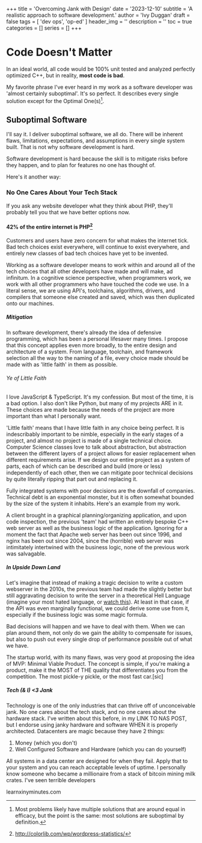+++
title = 'Overcoming Jank with Design'
date = '2023-12-10'
subtitle = 'A realistic approach to software development.'
author = 'Ivy Duggan'
draft = false
tags = [
  'dev ops',
  'op-ed'
]
header_img = ''
description = ''
toc = true
categories = []
series = []
+++

# Code Doesn't Matter

In an ideal world, all code would be 100% unit tested and analyzed perfectly optimized C++, but in reality, __**most code is bad**__.

My favorite phrase I've ever heard in my work as a software developer was 'almost certainly suboptimal'. It's so perfect. It describes every single solution except for the Optimal One(s)[^1].

## Suboptimal Software

I'll say it. I deliver suboptimal software, we all do. There will be inherent flaws, limitations, expectations, and assumptions in every single system built. That is not why software development is hard.

Software development is hard because the skill is to mitigate risks before they happen, and to plan for features no one has thought of.

Here's it another way:

### No One Cares About Your Tech Stack

If you ask any website developer what they think about PHP, they'll probably tell you that we have better options now.

#### 42% of the entire internet is PHP[^2]

Customers and users have zero concern for what makes the internet tick. Bad tech choices exist everywhere, will continue to exist everywhere, and entirely new classes of bad tech choices have yet to be invented.

Working as a software developer means to work within and around all of the tech choices that all other developers have made and will make, ad infinitum. In a cognitive science perspective, when programmers work, we work with all other programmers who have touched the code we use. In a literal sense, we are using API's, toolchains, algorithms, drivers, and compilers that someone else created and saved, which was then duplicated onto our machines.

##### Mitigation

In software development, there's already the idea of defensive programming, which has been a personal lifesaver many times. I propose that this concept applies even more broadly, to the entire design and architecture of a system. From language, toolchain, and framework selection all the way to the naming of a file, every choice made should be made with as 'little faith' in them as possible.

###### Ye of Little Faith

I love JavaScript & TypeScript. It's my confession. But most of the time, it is a bad option. I also don't like Python, but many of my projects ARE in it. These choices are made because the needs of the project are more important than what I personally want.

'Little faith' means that I have little faith in any choice being perfect. It is indescribably important to be nimble, especially in the early stages of a project, and almost no project is made of a single technical choice. Computer Science classes love to talk about abstraction, but abstraction between the different layers of a project allows for easier replacement when different requirements arise. If we design our entire project as a system of parts, each of which can be described and build (more or less) independently of each other, then we can mitigate poor technical decisions by quite literally ripping that part out and replacing it.

Fully integrated systems with poor decisions are the downfall of companies. Technical debt is an exponential monster, but it is often somewhat bounded by the size of the system it inhabits. Here's an example from my work.

A client brought in a graphical planning/organizing application, and upon code inspection, the previous 'team' had written an entirely bespoke C++ web server as well as the business logic of the application. Ignoring for a moment the fact that Apache web server has been out since 1996, and nginx has been out since 2004, since the (horrible) web server was intimitately intertwined with the business logic, none of the previous work was salvagable.

##### In Upside Down Land

Let's imagine that instead of making a tragic decision to write a custom webserver in the 2010s, the previous team had made the slightly better but still aggravating decision to write the server in a theoretical Hell Language (imagine your most hated language, or [watch this](https://www.youtube.com/watch?v=vcFBwt1nu2U)). At least in that case, if the API was even marginally functional, we could derive some use from it, especially if the business logic was some magic formula.

Bad decisions will happen and we have to deal with them. When we can plan around them, not only do we gain the ability to compensate for issues, but also to push out every single drop of performance possible out of what we have.

The startup world, with its many flaws, was very good at proposing the idea of MVP: Minimal Viable Product. The concept is simple, if you're making a product, make it the MOST of THE quality that differentiates you from the competition. The most pickle-y pickle, or the most fast car.[sic]

##### Tech (& I) <3 Jank

Technology is one of the only industries that can thrive off of unconceivable jank. No one cares about the tech stack, and no one cares about the hardware stack. I've written about this before, in my LINK TO NAS POST, but I endorse using janky hardware and software WHEN it is properly architected. Datacenters are magic because they have 2 things:

1. Money (which you don't)
1. Well Configured Software and Hardware (which you can do yourself)

All systems in a data center are designed for when they fail. Apply that to your system and you can reach acceptable levels of uptime. I personally know someone who became a millionaire from a stack of bitcoin mining milk crates. I've seen terrible developers

learnxinyminutes.com

[^1]: Most problems likely have multiple solutions that are around equal in efficacy, but the point is the same: most solutions are suboptimal by definition.
[^2]: <http://colorlib.com/wp/wordpress-statistics/>
